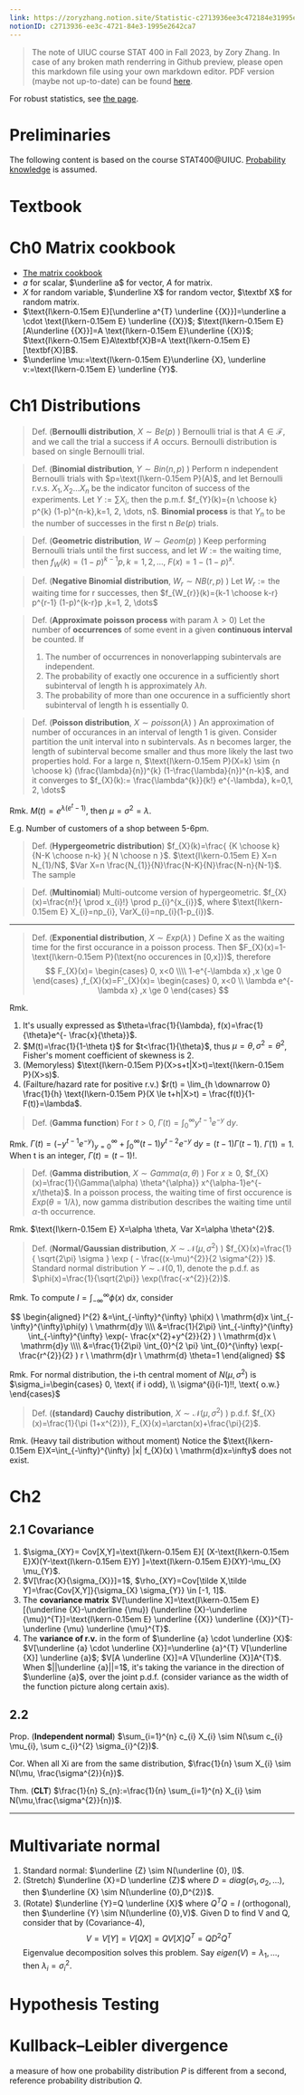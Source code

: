 ```yaml
---
link: https://zoryzhang.notion.site/Statistic-c2713936ee3c472184e31995e2642ca7
notionID: c2713936-ee3c-4721-84e3-1995e2642ca7
---
```


>  The note of UIUC course STAT 400 in Fall 2023, by Zory Zhang. In case of any broken math renderring in Github preview, please open this markdown file using your own markdown editor. PDF version (maybe not up-to-date) can be found [here](Statistics.pdf).

For robust statistics, see [the page](Robust%20Statistics.md).

# Preliminaries
The following content is based on the course STAT400@UIUC. [Probability knowledge](./Probability.md) is assumed.

# Textbook


# Ch0 Matrix cookbook
- [The matrix cookbook](https://www.math.uwaterloo.ca/~hwolkowi/matrixcookbook.pdf)
- $a$ for scalar, $\underline a$ for vector, $A$ for matrix.
- $X$ for random variable, $\underline X$ for random vector, $\textbf X$ for random matrix.
- $\text{I\kern-0.15em E}[\underline a^{T}  \underline {{X}}]=\underline a \cdot \text{I\kern-0.15em E}  \underline {{X}}$; $\text{I\kern-0.15em E}[A\underline {{X}}]=A \text{I\kern-0.15em E}\underline {{X}}$; $\text{I\kern-0.15em E}A\textbf{X}B=A \text{I\kern-0.15em E}  [\textbf{X}]B$.
- $\underline \mu:=\text{I\kern-0.15em E}\underline {X}, \underline v:=\text{I\kern-0.15em E} \underline {Y}$.

# Ch1 Distributions

> Def. (**Bernoulli distribution**, $X \sim Be(p)$ ) Bernoulli trial is that $A \in \mathcal{F}$, and we call the trial a success if $A$ occurs. Bernoulli distribution is based on single Bernoulli trial.

> Def. (**Binomial distribution**, $Y \sim Bin(n,p)$ ) Perform n independent Bernoulli trials with $p=\text{I\kern-0.15em P}(A)$, and let Bernoulli r.v.s. $X_{1}, X_{2} \dots X_{n}$ be the indicator funciton of success of the experiments. Let $Y:=\sum X_{i}$, then the p.m.f. $f_{Y}(k)={n \choose k} p^{k} (1-p)^{n-k},k=1, 2, \dots, n$. **Binomial process** is that $Y_n$ to be the number of successes in the first n $Be(p)$ trials.

> Def. (**Geometric distribution**, $W \sim Geom(p)$ ) Keep performing Bernoulli trials until the first success, and let $W:=\text{the waiting time}$, then $f_{W}(k)=(1-p)^{k-1}p,k=1, 2, \dots$, $F(x)=1-(1-p)^{x}$.

> Def. (**Negative Binomial distribution**, $W_{r} \sim NB(r,p)$ ) Let $W_{r}:=\text{the waiting time for r successes}$, then $f_{W_{r}}(k)={k-1 \choose k-r} p^{r-1} (1-p)^{k-r}p ,k=1, 2, \dots$

> Def. (**Approximate poisson process** with param $\lambda>0$) Let the number of **occurrences** of some event in a given **continuous interval** be counted. If
> 1. The number of occurrences in nonoverlapping subintervals are independent.
> 2. The probability of exactly one occurence in a sufficiently short subinterval of length h is approximately $\lambda h$.
> 3. The probability of more than one occurence in a sufficiently short subinterval of length h is essentially 0.

> Def. (**Poisson distribution**, $X \sim poisson(\lambda)$ ) An approximation of number of occurances in an interval of length 1 is given. Consider partition the unit interval into n subintervals. As n becomes larger, the length of subinterval become smaller and thus more likely the last two properties hold. For a large n, $\text{I\kern-0.15em P}(X=k) \sim {n \choose k} (\frac{\lambda}{n})^{k} (1-\frac{\lambda}{n})^{n-k}$, and it converges to $f_{X}(k):= \frac{\lambda^{k}}{k!} e^{-\lambda}, k=0,1, 2, \dots$

Rmk. $M(t)=e^{\lambda(e^{t}-1)}$, then $\mu = \sigma^{2}=\lambda$.

E.g. Number of customers of a shop between 5-6pm.

> Def. (**Hypergeometric distribution**) $f_{X}(k)=\frac{ {K \choose k} {N-K \choose n-k} }{ N \choose n }$. $\text{I\kern-0.15em E} X=n N_{1}/N$, $Var X=n \frac{N_{1}}{N}\frac{N-K}{N}\frac{N-n}{N-1}$. The sample 

> Def. (**Multinomial**) Multi-outcome version of hypergeometric. $f_{X}(x)=\frac{n!}{ \prod x_{i}!} \prod p_{i}^{x_{i}}$, where $\text{I\kern-0.15em E} X_{i}=np_{i}, VarX_{i}=np_{i}(1-p_{i})$.

---

> Def. (**Exponential distribution**, $X \sim Exp(\lambda)$ ) Define X as the waiting time for the first occurance in a poisson process. Then $F_{X}(x)=1-\text{I\kern-0.15em P}(\text{no occurences in [0,x]})$, therefore
> $$
F_{X}(x)= 
\begin{cases}
0, x<0 
\\\\ 1-e^{-\lambda x} ,x \ge 0 
\end{cases}
,f_{X}(x)=F'_{X}(x)= 
\begin{cases}
0, x<0  
\\ \lambda e^{-\lambda x} ,x \ge 0 
\end{cases} $$

Rmk.
1. It's usually expressed as $\theta=\frac{1}{\lambda}, f(x)=\frac{1}{\theta}e^{- \frac{x}{\theta}}$.
2. $M(t)=\frac{1}{1-\theta t}$ for $t<\frac{1}{\theta}$, thus $\mu=\theta, \sigma^{2}=\theta^{2}$, Fisher's moment coefficient of skewness is 2.
3. (Memoryless) $\text{I\kern-0.15em P}(X>s+t|X>t)=\text{I\kern-0.15em P}(X>s)$.
4. (Failture/hazard rate for positive r.v.) $r(t) = \lim_{h \downarrow 0} \frac{1}{h} \text{I\kern-0.15em P}(X \le t+h|X>t) = \frac{f(t)}{1-F(t)}=\lambda$.

> Def. (**Gamma function**) For $t>0$, $\Gamma(t)=\int_{0}^{\infty} y^{t-1}e^{-y} \ \mathrm{d} y$.

Rmk. $\Gamma(t)=(-y^{t-1}e^{-y})_{y=0}^{\infty} + \int_{0}^{\infty} (t-1) y^{t-2}e^{-y} \ \mathrm{d} y=(t-1) \Gamma(t-1)$. $\Gamma(1)=1$. When t is an integer, $\Gamma(t)=(t-1)!$.

> Def. (**Gamma distribution**, $X \sim Gamma(\alpha, \theta)$ ) For $x \ge 0$, $f_{X}(x)=\frac{1}{\Gamma(\alpha) \theta^{\alpha}} x^{\alpha-1}e^{-x/\theta}$. In a poisson process, the waiting time of first occurence is $Exp(\theta=1/\lambda)$, now gamma distribution describes the waiting time until $\alpha$-th occurrence.

Rmk. $\text{I\kern-0.15em E} X=\alpha \theta, Var X=\alpha \theta^{2}$.

> Def. (**Normal/Gaussian distribution**, $X \sim \mathcal{N}(\mu,\sigma^{2})$ ) $f_{X}(x)=\frac{1}{ \sqrt{2\pi} \sigma } \exp ( - \frac{(x-\mu)^{2}}{2 \sigma^{2}} )$. Standard normal distribution $Y \sim \mathcal{N}(0,1)$, denote the p.d.f. as $\phi(x)=\frac{1}{\sqrt{2\pi}} \exp(\frac{-x^{2}}{2})$.

Rmk. To compute $I=\int_{-\infty}^{\infty}\phi(x) \ \mathrm{d}x$, consider 

$$
\begin{aligned}
I^{2}
&=\int_{-\infty}^{\infty} \phi(x) \ \mathrm{d}x \int_{-\infty}^{\infty}\phi(y) \ \mathrm{d}y
\\\\ &=\frac{1}{2\pi} \int_{-\infty}^{\infty} \int_{-\infty}^{\infty} \exp(- \frac{x^{2}+y^{2}}{2} ) \ \mathrm{d}x \ \mathrm{d}y
\\\\ &=\frac{1}{2\pi} \int_{0}^{2 \pi} \int_{0}^{\infty} \exp(- \frac{r^{2}}{2} ) r \ \mathrm{d}r \ \mathrm{d} \theta=1
\end{aligned}
$$

Rmk. For normal distribution, the i-th central moment of $N(\mu,\sigma^2)$ is $\sigma_i=\begin{cases} 0, \text{ if i odd}, \\  \sigma^{i}(i-1)!!, \text{ o.w.} \end{cases}$

> Def. (**(standard) Cauchy distribution**, $X \sim \mathcal{N}(\mu,\sigma^{2})$ ) p.d.f. $f_{X}(x)=\frac{1}{\pi (1+x^{2})}, F_{X}(x)=\arctan(x)+\frac{\pi}{2}$.

Rmk. (Heavy tail distribution without moment) Notice the $\text{I\kern-0.15em E}X=\int_{-\infty}^{\infty} |x| f_{X}(x) \ \mathrm{d}x=\infty$ does not exist.

# Ch2 
## 2.1 Covariance
1. $\sigma_{XY}= Cov[X,Y]=\text{I\kern-0.15em E}[ (X-\text{I\kern-0.15em E}X)(Y-\text{I\kern-0.15em E}Y) ]=\text{I\kern-0.15em E}(XY)-\mu_{X} \mu_{Y}$.
2. $V[\frac{X}{\sigma_{X}}]=1$, $\rho_{XY}=Cov[\tilde X,\tilde Y]=\frac{Cov[X,Y]}{\sigma_{X} \sigma_{Y}} \in [-1, 1]$.
3. The **covariance matrix** $V[\underline X]=\text{I\kern-0.15em E} [(\underline {X}-\underline {\mu}) (\underline {X}-\underline {\mu})^{T}]=\text{I\kern-0.15em E}  \underline {{X}} \underline {{X}}^{T}-\underline {\mu} \underline {\mu}^{T}$.
4. The **variance of r.v.** in the form of $\underline {a} \cdot \underline {X}$: $V[\underline {a} \cdot \underline {X}]=\underline {a}^{T} V[\underline {X}] \underline {a}$; $V[A \underline {X}]=A V[\underline {X}]A^{T}$. When $||\underline {a}||=1$, it's taking the variance in the direction of $\underline {a}$, over the joint p.d.f. (consider variance as the width of the function picture along certain axis).
## 2.2 
Prop. (**Independent normal**) $\sum_{i=1}^{n} c_{i} X_{i} \sim N(\sum c_{i} \mu_{i}, \sum c_{i}^{2} \sigma_{i}^{2})$.

Cor. When all Xi are from the same distribution, $\frac{1}{n} \sum  X_{i} \sim N(\mu, \frac{\sigma^{2}}{n})$.

Thm. (**CLT**) $\frac{1}{n} S_{n}:=\frac{1}{n} \sum_{i=1}^{n} X_{i} \sim N(\mu,\frac{\sigma^{2}}{n})$.

---



# Multivariate normal
1. Standard normal: $\underline {Z} \sim N(\underline {0}, I)$.
2. (Stretch) $\underline {X}=D \underline {Z}$ where $D=diag(\sigma_{1}, \sigma_{2}, \dots)$, then $\underline {X} \sim N(\underline {0},D^{2})$.
3. (Rotate) $\underline {Y}=Q \underline {X}$ where $Q^{T}Q=I$ (orthogonal), then $\underline {Y} \sim N(\underline {0},V)$. Given D to find V and Q, consider that by (Covariance-4), 
$$
V=V[Y]=V[QX]=QV[X]Q^{T}=QD^{2}Q^{T}
$$
Eigenvalue decomposition solves this problem. Say $eigen(V)=\lambda_{1}, \dots$, then $\lambda_{i}=\sigma_{i}^{2}$.

# **Hypothesis Testing**

# **Kullback–Leibler divergence**

a measure of how one probability distribution _P_ is different from a second, reference probability distribution _Q_.




